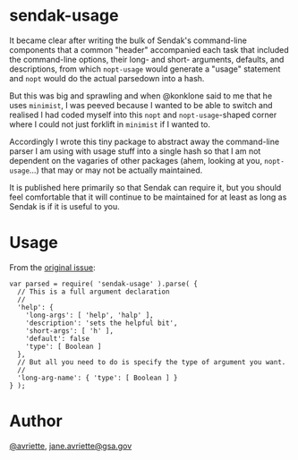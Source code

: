 sendak-usage
====

It became clear after writing the bulk of Sendak's command-line components
that a common "header" accompanied each task that included the command-line
options, their long- and short- arguments, defaults, and descriptions, from
which `nopt-usage` would generate a "usage" statement and `nopt` would do the
actual parsedown into a hash.

But this was big and sprawling and when @konklone said to me that he uses
`minimist`, I was peeved because I wanted to be able to switch and realised I
had coded myself into this `nopt` and `nopt-usage`-shaped corner where I could
not just forklift in `minimist` if I wanted to.

Accordingly I wrote this tiny package to abstract away the command-line parser
I am using with usage stuff into a single hash so that I am not dependent on
the vagaries of other packages (ahem, looking at you, `nopt-usage`&hellip;)
that may or may not be actually maintained.

It is published here primarily so that Sendak can require it, but you should
feel comfortable that it will continue to be maintained for at least as long
as Sendak is if it is useful to you.

Usage
====

From the [original issue](https://github.com/18F/Sendak/issues/38):

```
var parsed = require( 'sendak-usage' ).parse( {
  // This is a full argument declaration
  //
  'help': {
    'long-args': [ 'help', 'halp' ],
    'description': 'sets the helpful bit',
    'short-args': [ 'h' ],
    'default': false
    'type': [ Boolean ]
  },
  // But all you need to do is specify the type of argument you want.
  //
  'long-arg-name': { 'type': [ Boolean ] }
} );
```

Author
====

[@avriette](https://github.com/avriette), jane.avriette@gsa.gov
